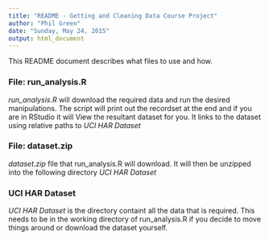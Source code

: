 ```yaml
---
title: "README - Getting and Cleaning Data Course Project"
author: "Phil Green"
date: "Sunday, May 24, 2015"
output: html_document
---
```


This README document describes what files to use and how.

### File: run_analysis.R

*run_analysis.R* will download the required data and run the desired 
manipulations. The script will print out the recordset at the end and if you are
in RStudio it will View the resultant dataset for you. It links to the dataset
using relative paths to *UCI HAR Dataset*

### File: dataset.zip

*dataset.zip* file that run_analysis.R will download. It will then be unzipped
into the following directory *UCI HAR Dataset*

### UCI HAR Dataset

*UCI HAR Dataset* is the directory containt all the data that is required. This
needs to be in the working directory of run_analysis.R if you decide to move
things around or download the dataset yourself.